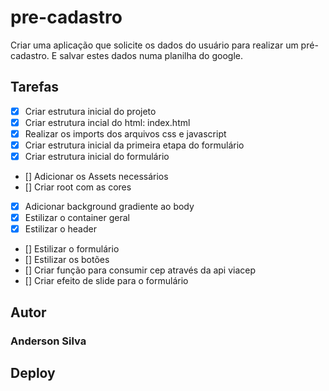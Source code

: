 # pre-cadastro
Criar uma aplicação que solicite os dados do usuário para realizar um pré-cadastro. E salvar estes dados numa planilha do google.


## Tarefas 

- [X] Criar estrutura inicial do projeto
- [X] Criar estrutura incial do html: index.html
- [X] Realizar os imports dos arquivos css e javascript
- [X] Criar estrutura inicial da primeira etapa do formulário
- [X] Criar estrutura inicial do formulário
- [] Adicionar os Assets necessários
- [] Criar root com as cores
- [X] Adicionar background gradiente ao body
- [X] Estilizar o container geral
- [X] Estilizar o header
- [] Estilizar o formulário
- [] Estilizar os botões
- [] Criar função para consumir cep através da api viacep
- [] Criar efeito de slide para o formulário 

## Autor
### Anderson Silva

## Deploy 